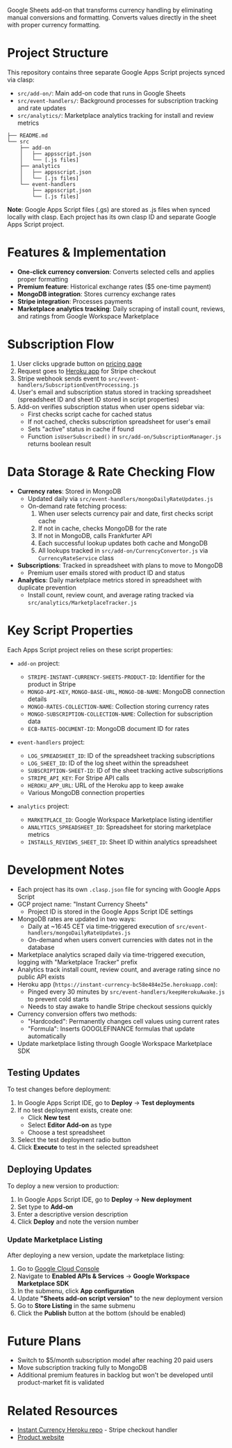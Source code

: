 Google Sheets add-on that transforms currency handling by eliminating manual conversions and formatting. Converts values directly in the sheet with proper currency formatting.

# Project Structure

This repository contains three separate Google Apps Script projects synced via clasp:

- `src/add-on/`: Main add-on code that runs in Google Sheets
- `src/event-handlers/`: Background processes for subscription tracking and rate updates
- `src/analytics/`: Marketplace analytics tracking for install and review metrics

```
├── README.md
└── src
    ├── add-on
    │   ├── appsscript.json
    │   └── [.js files]
    ├── analytics
    │   ├── appsscript.json
    │   └── [.js files]
    └── event-handlers
        ├── appsscript.json
        └── [.js files]
```

**Note**: Google Apps Script files (.gs) are stored as .js files when synced locally with clasp. Each project has its own clasp ID and separate Google Apps Script project.

# Features & Implementation

- **One-click currency conversion**: Converts selected cells and applies proper formatting
- **Premium feature**: Historical exchange rates ($5 one-time payment)
- **MongoDB integration**: Stores currency exchange rates
- **Stripe integration**: Processes payments
- **Marketplace analytics tracking**: Daily scraping of install count, reviews, and ratings from Google Workspace Marketplace

# Subscription Flow

1. User clicks upgrade button on [pricing page](https://instantcurrency.tools/pricing)
2. Request goes to [Heroku app](https://github.com/mrfinnsmith/instant-currency-heroku) for Stripe checkout
3. Stripe webhook sends event to `src/event-handlers/SubscriptionEventProcessing.js`
4. User's email and subscription status stored in tracking spreadsheet (spreadsheet ID and sheet ID stored in script properties)
5. Add-on verifies subscription status when user opens sidebar via:
   - First checks script cache for cached status
   - If not cached, checks subscription spreadsheet for user's email
   - Sets "active" status in cache if found
   - Function `isUserSubscribed()` in `src/add-on/SubscriptionManager.js` returns boolean result

# Data Storage & Rate Checking Flow

- **Currency rates**: Stored in MongoDB
  - Updated daily via `src/event-handlers/mongoDailyRateUpdates.js`
  - On-demand rate fetching process:
    1. When user selects currency pair and date, first checks script cache
    2. If not in cache, checks MongoDB for the rate
    3. If not in MongoDB, calls Frankfurter API
    4. Each successful lookup updates both cache and MongoDB
    5. All lookups tracked in `src/add-on/CurrencyConvertor.js` via `CurrencyRateService` class
- **Subscriptions**: Tracked in spreadsheet with plans to move to MongoDB
  - Premium user emails stored with product ID and status
- **Analytics**: Daily marketplace metrics stored in spreadsheet with duplicate prevention
  - Install count, review count, and average rating tracked via `src/analytics/MarketplaceTracker.js`

# Key Script Properties

Each Apps Script project relies on these script properties:

- `add-on` project:
  - `STRIPE-INSTANT-CURRENCY-SHEETS-PRODUCT-ID`: Identifier for the product in Stripe
  - `MONGO-API-KEY`, `MONGO-BASE-URL`, `MONGO-DB-NAME`: MongoDB connection details
  - `MONGO-RATES-COLLECTION-NAME`: Collection storing currency rates
  - `MONGO-SUBSCRIPTION-COLLECTION-NAME`: Collection for subscription data
  - `ECB-RATES-DOCUMENT-ID`: MongoDB document ID for rates

- `event-handlers` project:
  - `LOG_SPREADSHEET_ID`: ID of the spreadsheet tracking subscriptions
  - `LOG_SHEET_ID`: ID of the log sheet within the spreadsheet
  - `SUBSCRIPTION-SHEET-ID`: ID of the sheet tracking active subscriptions
  - `STRIPE_API_KEY`: For Stripe API calls
  - `HEROKU_APP_URL`: URL of the Heroku app to keep awake
  - Various MongoDB connection properties

- `analytics` project:
  - `MARKETPLACE_ID`: Google Workspace Marketplace listing identifier
  - `ANALYTICS_SPREADSHEET_ID`: Spreadsheet for storing marketplace metrics
  - `INSTALLS_REVIEWS_SHEET_ID`: Sheet ID within analytics spreadsheet

# Development Notes

- Each project has its own `.clasp.json` file for syncing with Google Apps Script
- GCP project name: "Instant Currency Sheets"
  - Project ID is stored in the Google Apps Script IDE settings
- MongoDB rates are updated in two ways:
  - Daily at ~16:45 CET via time-triggered execution of `src/event-handlers/mongoDailyRateUpdates.js`
  - On-demand when users convert currencies with dates not in the database
- Marketplace analytics scraped daily via time-triggered execution, logging with "Marketplace Tracker" prefix
- Analytics track install count, review count, and average rating since no public API exists
- Heroku app (`https://instant-currency-bc58e484e25e.herokuapp.com`):
  - Pinged every 30 minutes by `src/event-handlers/keepHerokuAwake.js` to prevent cold starts
  - Needs to stay awake to handle Stripe checkout sessions quickly
- Currency conversion offers two methods:
  - "Hardcoded": Permanently changes cell values using current rates
  - "Formula": Inserts GOOGLEFINANCE formulas that update automatically
- Update marketplace listing through Google Workspace Marketplace SDK

## Testing Updates

To test changes before deployment:

1. In Google Apps Script IDE, go to **Deploy** → **Test deployments**
2. If no test deployment exists, create one:
   - Click **New test**
   - Select **Editor Add-on** as type
   - Choose a test spreadsheet
3. Select the test deployment radio button
4. Click **Execute** to test in the selected spreadsheet

## Deploying Updates

To deploy a new version to production:

1. In Google Apps Script IDE, go to **Deploy** → **New deployment**
2. Set type to **Add-on**
3. Enter a descriptive version description
4. Click **Deploy** and note the version number

### Update Marketplace Listing

After deploying a new version, update the marketplace listing:

1. Go to [Google Cloud Console](https://console.cloud.google.com/)
2. Navigate to **Enabled APIs & Services** → **Google Workspace Marketplace SDK**
3. In the submenu, click **App configuration**
4. Update **"Sheets add-on script version"** to the new deployment version
5. Go to **Store Listing** in the same submenu
6. Click the **Publish** button at the bottom (should be enabled)

# Future Plans

- Switch to $5/month subscription model after reaching 20 paid users
- Move subscription tracking fully to MongoDB
- Additional premium features in backlog but won't be developed until product-market fit is validated

# Related Resources

- [Instant Currency Heroku repo](https://github.com/mrfinnsmith/instant-currency-heroku) - Stripe checkout handler
- [Product website](https://instantcurrency.tools)